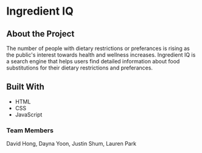 # Ingredient IQ

## About the Project

The number of people with dietary restrictions or preferances is rising as the public's interest towards health and wellness increases. Ingredient IQ is a search engine that helps users find detailed information about food substitutions for their dietary restrictions and preferances.

## Built With

* HTML
* CSS
* JavaScript

### Team Members

David Hong, Dayna Yoon, Justin Shum, Lauren Park




